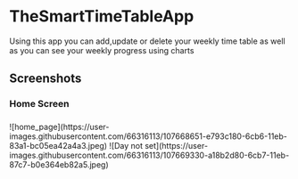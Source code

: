 # TheSmartTimeTableApp
Using this app you can add,update or delete your weekly time table as well as you can see your weekly progress using charts

<b><h2>Screenshots</h2></b>
<h3>Home Screen</h3><h3></h3>

<span>
![home_page](https://user-images.githubusercontent.com/66316113/107668651-e793c180-6cb6-11eb-83a1-bc05ea42a4a3.jpeg)
![Day not set](https://user-images.githubusercontent.com/66316113/107669330-a18b2d80-6cb7-11eb-87c7-b0e364eb82a5.jpeg)
</span>
